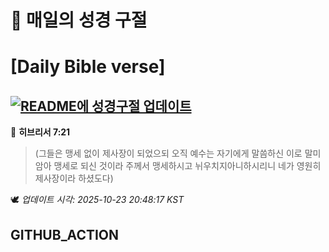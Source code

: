 # 🙏 매일의 성경 구절
# [Daily Bible verse]
## [![README에 성경구절 업데이트](https://github.com/DONGSUKA/first_test/actions/workflows/update-readme-bible.yml/badge.svg)](https://github.com/DONGSUKA/first_test/actions/workflows/update-readme-bible.yml)
<!-- START_BIBLE_VERSE -->
📖 **히브리서 7:21**
> (그들은 맹세 없이 제사장이 되었으되 오직 예수는 자기에게 말씀하신 이로 말미암아 맹세로 되신 것이라 주께서 맹세하시고 뉘우치지아니하시리니 네가 영원히 제사장이라 하셨도다)

🕊️ _업데이트 시각: 2025-10-23 20:48:17 KST_
  <!-- END_BIBLE_VERSE -->
## GITHUB_ACTION
